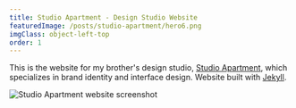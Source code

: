 ```yaml
---
title: Studio Apartment - Design Studio Website
featuredImage: /posts/studio-apartment/hero6.png
imgClass: object-left-top
order: 1
---
```


This is the website for my brother's design studio, [Studio Apartment](https://studioapt.co/), which specializes in brand identity and interface design. Website built with [Jekyll](https://jekyllrb.com/).

<img alt="Studio Apartment website screenshot" src="/posts/studio-apartment/33.png" />

